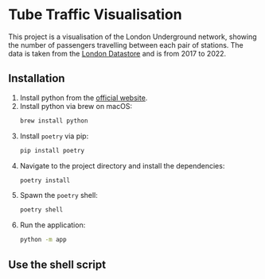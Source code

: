 # Tube Traffic Visualisation

This project is a visualisation of the London Underground network, showing the number of passengers travelling between
each pair of stations. The data is taken from
the [London Datastore](http://crowding.data.tfl.gov.uk) and is from 2017 to 2022.

## Installation

1. Install python from the [official website](https://www.python.org/downloads/).
2. Install python via brew on macOS:
    ```bash
    brew install python
    ```
3. Install `poetry` via pip:
   ```bash
   pip install poetry
   ```
4. Navigate to the project directory and install the dependencies:
    ```bash
    poetry install
    ```
5. Spawn the `poetry` shell:
    ```bash
    poetry shell
    ```
6. Run the application:
    ```bash
   python -m app
    ```


## Use the shell script
